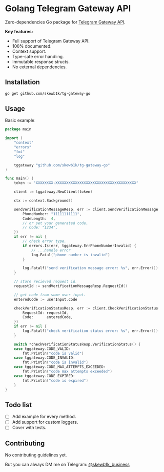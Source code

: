 # Golang Telegram Gateway API

Zero-dependencies Go package for [Telegram Gateway API](https://core.telegram.org/gateway).

**Key features:**

- Full support of Telegram Gateway API.
- 100% documented.
- Context support.
- Type-safe error handling.
- Immutable response structs.
- No external dependencies.

## Installation

```bash
go get github.com/skewb1k/tg-gateway-go
```

## Usage

Basic example:

```go
package main

import (
	"context"
	"errors"
	"fmt"
	"log"

	tggateway "github.com/skewb1k/tg-gateway-go"
)

func main() {
	token := "XXXXXXXX-XXXXXXXXXXXXXXXXXXXXXXXXXXXXXXXXXXXXX"

	client := tggateway.NewClient(token)

	ctx := context.Background()

	sendVerificationMessageResp, err := client.SendVerificationMessage(ctx, &tggateway.SendVerificationMessageParams{
		PhoneNumber: "11111111111",
		CodeLength:  4,
		// or set your generated code.
		// Code: "1234",
	})
	if err != nil {
		// check error type.
		if errors.Is(err, tggateway.ErrPhoneNumberInvalid) {
			// ...handle error
			log.Fatal("phone number is invalid")
		}

		log.Fatalf("send verification message error: %s", err.Error())
	}

	// store recieved request id.
	requestId := sendVerificationMessageResp.RequestId()

	// get code from some user input.
	enteredCode := userInput.Code

	checkVerificationStatusResp, err := client.CheckVerificationStatus(ctx, &tggateway.CheckVerificationStatusParams{
		RequestId: requestId,
		Code:      enteredCode,
	})
	if err != nil {
		log.Fatalf("check verification status error: %s", err.Error())
	}

	switch *checkVerificationStatusResp.VerificationStatus() {
	case tggateway.CODE_VALID:
		fmt.Println("code is valid")
	case tggateway.CODE_INVALID:
		fmt.Println("code is invalid")
	case tggateway.CODE_MAX_ATTEMPTS_EXCEEDED:
		fmt.Println("code max attempts exceeded")
	case tggateway.CODE_EXPIRED:
		fmt.Println("code is expired")
	}
}
```

## Todo list

- [ ] Add example for every method.
- [ ] Add support for custom loggers.
- [ ] Cover with tests.

## Contributing

No contributing guidelines yet.

But you can always DM me on Telegram: [@skewb1k_business](https://t.me/skewb1k_business)
